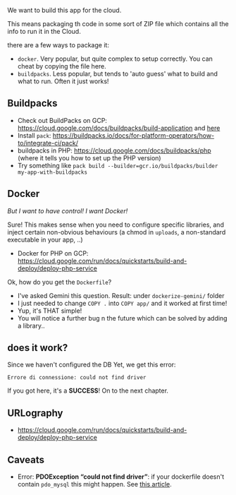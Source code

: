 
We want to build this app for the cloud.

This means packaging th code in some sort of ZIP file which contains all the info to run it in the Cloud.

there are a few ways to package it:

* `docker`. Very popular, but quite complex to setup correctly. You can cheat by copying the file here.
* `buildpacks`. Less popular, but tends to 'auto guess' what to build and what to run. Often it just works!


## Buildpacks

* Check out   BuildPacks on GCP: https://cloud.google.com/docs/buildpacks/build-application and [here](https://cloud.google.com/docs/buildpacks/build-application#build_an_application_remotely)
* Install `pack`: https://buildpacks.io/docs/for-platform-operators/how-to/integrate-ci/pack/
* buildpacks in PHP: https://cloud.google.com/docs/buildpacks/php (where it tells you how to set up the PHP version)
* Try something like `pack build --builder=gcr.io/buildpacks/builder my-app-with-buildpacks`

## Docker

*But I want to have control! I want Docker!*

Sure! This makes sense when you need to configure specific libraries, and inject certain non-obvious behaviours (a chmod in `uploads`, a non-standard executable in your app, ..)

* Docker for PHP on GCP: https://cloud.google.com/run/docs/quickstarts/build-and-deploy/deploy-php-service

Ok, how do you get the `Dockerfile`?

* I've asked Gemini this question. Result: under `dockerize-gemini/` folder
* I just needed to change `COPY .` into `COPY app/` and it worked at first time!
* Yup, it's THAT simple!
* You will notice a further bug n the future which can be solved by adding a library..

## does it work?

Since we haven't configured the DB Yet, we get this error:

```
Errore di connessione: could not find driver
```

If you got here, it's a **SUCCESS**! On to the next chapter.




## URLography

* https://cloud.google.com/run/docs/quickstarts/build-and-deploy/deploy-php-service

## Caveats

* Error: **PDOException “could not find driver”**: if your dockerfile doesn't contain `pdo_mysql` this might happen. See [this article](https://stackoverflow.com/questions/2852748/pdoexception-could-not-find-driver).
